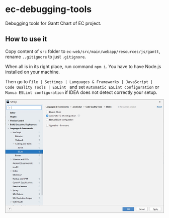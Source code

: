 # ec-debugging-tools
Debugging tools for Gantt Chart of EC project.


## How to use it
Copy content of `src` folder to `ec-web/src/main/webapp/resources/js/gantt`, rename `..gitignore` to just `.gitignore`.

When all is in its right place, run command `npm i`. You have to have Node.js installed on your machine.

Then go to `File | Settings | Languages & Frameworks | JavaScript | Code Quality Tools | ESLint ` and set `Automatic ESLint configuration` or `Manua ESLint configuration` if IDEA does not detect correctly your setup.

![alt text](./docs/idea.jpg "IDEA ESLint settings")
